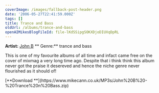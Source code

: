 ```yaml
---
coverImage: /images/fallback-post-header.png
date: '2006-05-27T22:41:59.000Z'
tags: []
title: Trance and Bass
oldUrl: /albums/trance-and-bass
openAIMikesBlogFileId: file-lKdSSipgSOKXDjoDIUXqDpRL
---
```


**Artist:** [John B](https://www.beta-recordings.co.uk/)
** Genre:** trance and bass

<div align="left">

This is one of my favourite albums of all time and infact came free on the cover of mixmag a very long time ago. Despite that i think think this album never got the praise it desereved and hence the niche genre never flourished as it should of!

<div align="left">[**Download **](https://www.mikecann.co.uk/MP3s/John%20B%20-%20Trance%20n%20Bass.zip)</div>
</div>
